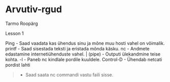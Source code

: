 # Arvutiv-rgud
Tarmo Roopärg

Lesson 1

Ping - Saad vaadata kas ühendus sinu ja mõne muu hosti vahel on võimalik.
printf - Saad sisestada teksti ja eristada mõnda käsku.
nc - Andmete edastamine internetiühenduste vahel.
| (pipe) - Outputi ülekandmine teise kohta.
-l - Paneb nc kindlale pordile kuuldele.
Control-D - Ühendab netcati pordist lahti
> - Saad saata nc commandi vastu faili sisse.
